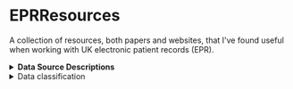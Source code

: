 # EPRResources
A collection of resources, both papers and websites, that I've found useful when working with UK electronic patient records (EPR). 

<details>
<summary><b>Data Source Descriptions</b></summary>
<details>
<summary><b><i>Scottish Morbidity Records (SMR)</i></b></summary>
Scottish Morbidity Records are Tier 1 datasets, meaning data are collated at a national level and contain information from everyday care. These datasets contain individual-level healthcare data for patients treated within Scotland. The type of record denotes the general type of healthcare received and/or the patient's medical status.
<br/><br/>
<details>
<summary>SMR00</summary>
  [!NOTE] Recommended to avoid using diagnostic or procedural information from SMR00
  SMR00 contains information on outpatient appointments, attendance, and procedures performed. A record is generated when a patient either has outpatient clinical interaction or where the \allowbreak patient meets with a healthcare provider responsible for care outwith an outpatient clinic session \citep{SMR00nd}. The value of \acrshort{smr00} lies in being able to track patient contact with a specialist. Unfortunately, this rarely includes information on diagnosis or procedures.
</details>
<details>
<summary>SMR01</summary>
SMR01 contains information regarding all general and acute inpatient and day cases from all NHS hospitals in Scotland. Each row of data corresponds to an episode of care. Patients receive a new episode of care each time they change specialty, significant facility[^1], or consultant for medical reasons.
  
[^1]: A division of medicine or density covering a specific area of clinical activity and identified within one of the Royal Colleges or Faculties
Each episode of care contains some demographic information about the patient, admission, discharge, procedures if performed, and diagnostic factor(s) contributing to the episode. The demographic information contained within each row is limited to ethnicity, age, and \acrshort{simd} decile and quintile. Admission information covers admission date (\texttt{ADMDATE}), admission type (i.e., emergency, urgent, or routine in \texttt{ADMTYPE}), where the patient was admitted or transferred from (\texttt{ADMTRANS}), what specialty the patient was treated by (\texttt{SPEC}), and what hospital the patient was admitted to (\texttt{HOSP}). Discharge information covers discharge date (\texttt{DISDATE}), discharge type (e.g., regular discharge, death, or transfer in \texttt{DISTYPE}), and where the patient was discharged or transferred to (\texttt{DISTRANS}). 
Each record must have the first diagnostic position (\texttt{DIAG1}) populated, which defines the primary diagnosis or main problem treated within the episode of care, and may have up to five additional positions populated with diagnosis information classified using \acrshort{icd10} codes (see Section \ref{sec:icd10}). Data quality assurance assessments have suggested coding accuracy levels $\geq$88\% using the first 4 digits of the \acrshort{icd10} code for \texttt{DIAG1}, but accuracy declines for \texttt{DIAG2} \hyp{} \texttt{DIAG6}, including under\hyp{}reporting of common conditions such as \acrshort{hf} and \acrshort{af/afl} \citep{PHS2019, Khand2005, DataAccuractySMR012019}. However, coding may be more accurate for some conditions which have a large objective component to diagnosis (e.g., cancer, \acrshort{mi}), but much less accurate for those which have a large subjective component (e.g., \acrshort{hf}), or where the problem is not considered a primary problem (e.g., AF \citep{Khand2005}.
\end{sloppy}

Additionally, each record has space for up to four procedures (\texttt{OPxA} [where \texttt{x} is the procedure number 1 \hyp{} 4]) with the potential for additional information (e.g., laterality, aborted, or unsuccessful are coded in \texttt{OPxB} [where \texttt{x} is the procedure number 1 \hyp{} 4]) codes recorded using \acrfull{opcs} (see Section \ref{sec:opcs}). Where applicable, the procedure coded in \texttt{OP1A} is considered the primary or main procedure for that episode of care. As with diagnostic codes, duality assurance assessments have shown coding accuracy levels $\geq$94\% using the first four digits of the \acrshort{opcs} code, with $\geq$97\% of hospitals reporting codes \citep{PHS2019}. 

Useful links:
* SMR01 crib sheet:https://publichealthscotland.scot/media/24925/smr01_crib_270323.pdf
* Explanation of data collection and validation: https://www.publichealthscotland.scot/publications/acute-hospital-activity-and-nhs-beds-information-quarterly/acute-hospital-activity-and-nhs-beds-information-quarterly-quarter-ending-31-december-2019/data-quality/
</details>
<br/><br/>
<details>
<summary>SMR04</summary>
  Useful links:
  SMR04 crib sheet: https://publichealthscotland.scot/media/24927/smr04_crib_270323.pdf
</details>
<br/><br/>
<details>
<summary>SMR06</summary>
</details>
</details>
  <details>
  
  <summary>Prescribing Information System (PIS)</summary>
  [!NOTE] testing note
  </details>
</details>


</details>

<details>
<summary>Data classification </summary>
<details>
<summary>International Classification of Diseases, 10th revision</summary>


</details>
<details>
<summary>Office of Population Censuses and Surveys Classification of Interventions and Procedures, version 4(OPCS-4)</summary>
</details>
<details>
<summary>Read Codes</summary>
</details>
<details>
<summary>British National Formulary (BNF)</summary>
The first nine characters of the BNF code specify the chemical level of the medication. Within these nine characters, the first two characters indicate the chapter of the BNF that the medication is from. For example, drugs in BNF Chapter 2 (Cardiovascular System) will always begin with `02'. The code is then further subdivided into sections (e.g., Diuretics, contained within Chapter 2 Section 2 of the BNF, all begin with `0202'). The remaining six characters provide more detailed information about the medication, including whether the product is branded or generic, its strength, and formulation (see Figure \ref{fig:bnfCode} for a breakdown of a 9-character BNF code).
</details>
</details>  

